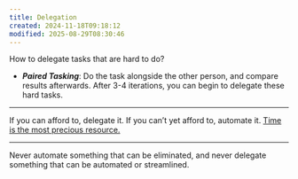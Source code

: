 ```yaml
---
title: Delegation
created: 2024-11-18T09:18:12
modified: 2025-08-29T08:30:46
---
```


How to delegate tasks that are hard to do?

* _**Paired Tasking**_: Do the task alongside the other person, and compare results afterwards. After 3-4 iterations, you can begin to delegate these hard tasks.

---

If you can afford to, delegate it. If you can’t yet afford to, automate it. [Time is the most precious resource.](Time%20is%20the%20most%20valuable%20asset.md)

---

Never automate something that can be eliminated, and never delegate something that can be automated or streamlined.
